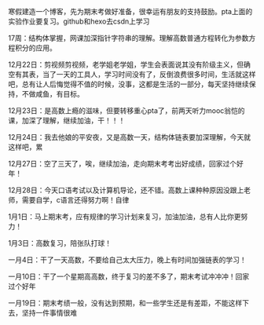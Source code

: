 寒假建造一个博客，先为期末考做好准备，很幸运有朋友的支持鼓励。pta上面的实验作业要复习。github和hexo去csdn上学习

17周：结构体掌握，网课加深指针字符串的理解。理解高数普通方程转化为参数方程积分的应用。

12月22日：剪视频剪视频，老学姐老学姐，学生会表面说其没有阶级主义，但确空有其表，当了一天的工具人，学习时间没有了，反倒浪费很多时间，生活就这样吧，总有让人后悔觉得不值的时候，没事，这都是生活的一部分，每天坚持继续保持，不做咸鱼，有目标。


12月23日：是高数上瘾的滋味，但要转移重心pta了，前两天听力mooc翁恺的课，加深了理解，继续加油，干！！！


12月24日：我去他娘的平安夜，又是高数一天，结构体链表要加深理解，今天就这样吧，累

12月27日：空了三天了，唉，继续加油，走向期末考考出好成绩，回家过个好年！
                                  
12月28日：今天口语考试以及计算机导论，还不错。高数上课种种原因没跟上老师，需要自学，c语言还得努力啊！自律

1月1日：马上期末考，应有规律的学习计划来复习，加油加油，总有人比你更努力！

1月3日：高数复习，陪张队打球！

一月4日：干了一天高数，不要给自己太大压力，晚上有时间加强链表的学习！

一月10日：干了一个星期高高数，终于复习的差不多了，期末考试冲冲冲！回家过个好年

一月19日：期末考绩一般，没有达到预期，和一些学生还是有差距，不能这样下去，坚持一件事情很难
